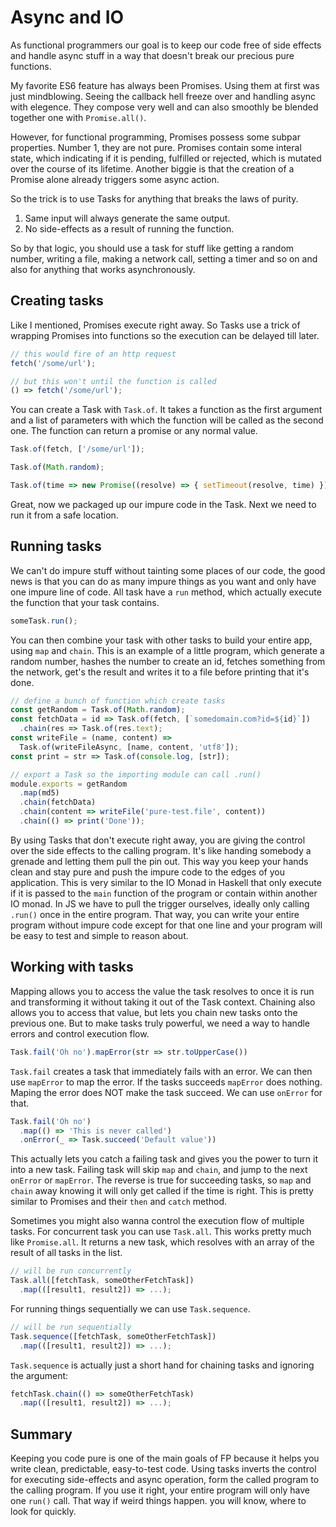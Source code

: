 # Async and IO

As functional programmers our goal is to keep our code free of side effects and
handle async stuff in a way that doesn't break our precious pure functions.

My favorite ES6 feature has always been Promises. Using them at first was just
mindblowing. Seeing the callback hell freeze over and handling async with elegence. They
compose very well and can also smoothly be blended together one with `Promise.all()`.

However, for functional programming, Promises possess some subpar properties.
Number 1, they are not pure. Promises contain some interal state, which indicating
if it is pending, fulfilled or rejected, which is mutated over the course of
its lifetime. Another biggie is that the creation of a Promise alone
already triggers some async action.

So the trick is to use Tasks for anything that breaks the laws of purity.

1. Same input will always generate the same output.
2. No side-effects as a result of running the function.

So by that logic, you should use a task for stuff like getting a random number,
writing a file, making a network call, setting a timer and so on and also for
anything that works asynchronously.

## Creating tasks

Like I mentioned, Promises execute right away. So Tasks use a trick of wrapping
Promises into functions so the execution can be delayed till later.

```js
// this would fire of an http request
fetch('/some/url');

// but this won't until the function is called
() => fetch('/some/url');
```

You can create a Task with `Task.of`. It takes a function as the first argument
and a list of parameters with which the function will be called as the second one.
The function can return a promise or any normal value.

```js
Task.of(fetch, ['/some/url']);

Task.of(Math.random);

Task.of(time => new Promise((resolve) => { setTimeout(resolve, time) }), [4000]);
```

Great, now we packaged up our impure code in the Task. Next we need to run it
from a safe location.

## Running tasks

We can't do impure stuff without tainting some places of our code, the good news
is that you can do as many impure things as you want and only have one impure
line of code. All task have a `run` method, which actually execute the function
that your task contains.

```js
someTask.run();
```

You can then combine your task with other tasks to build your entire app, using
`map` and `chain`. This is an example of a little program, which generate a random number,
hashes the number to create an id,
fetches something from the network, get's the result and writes it to a file
before printing that it's done.


```js
// define a bunch of function which create tasks
const getRandom = Task.of(Math.random);
const fetchData = id => Task.of(fetch, [`somedomain.com?id=${id}`])
  .chain(res => Task.of(res.text);
const writeFile = (name, content) =>
  Task.of(writeFileAsync, [name, content, 'utf8']);
const print = str => Task.of(console.log, [str]);

// export a Task so the importing module can call .run()
module.exports = getRandom
  .map(md5)
  .chain(fetchData)
  .chain(content => writeFile('pure-test.file', content))
  .chain(() => print('Done'));
```

By using Tasks that don't execute right away, you are giving the control over
the side effects to the calling program. It's like handing somebody a grenade
and letting them pull the pin out. This way you keep your hands clean and stay
pure and push the impure code to the edges of you application. This is very
similar to the IO Monad in Haskell that only execute if it is passed to the
`main` function of the program or contain within another IO monad.
In JS we have to pull the trigger ourselves,
ideally only calling `.run()` once in the entire program. That way, you can
write your entire program without impure code except for that one line and your
program will be easy to test and simple to reason about.

## Working with tasks

Mapping allows you to access the value the task resolves to once it is run
and transforming it without taking it out of the Task context. Chaining also
allows you to access that value, but lets you chain new tasks onto the previous
one. But to make tasks truly powerful, we need a way to handle errors and
control execution flow.

```js
Task.fail('Oh no').mapError(str => str.toUpperCase())
```
`Task.fail` creates a task that immediately fails with an error. We can then use
`mapError` to map the error. If the tasks succeeds `mapError` does nothing.
Maping the error does NOT make the task succeed. We can use `onError` for that.

```js
Task.fail('Oh no')
  .map(() => 'This is never called')
  .onError(_ => Task.succeed('Default value'))
```

This actually lets you catch a failing task and gives you the power to turn
it into a new task. Failing task will skip `map` and `chain`, and jump to the next
`onError` or `mapError`. The reverse is true for succeeding tasks, so `map` and
`chain` away knowing it will only get called if the time is right. This is
pretty similar to Promises and their `then` and `catch` method.

Sometimes you might also wanna control the execution flow of multiple tasks.
For concurrent task you can use `Task.all`. This works pretty much like
`Promise.all`. It returns a new task, which resolves with an array of
the result of all tasks in the list.

```js
// will be run concurrently
Task.all([fetchTask, someOtherFetchTask])
  .map(([result1, result2]) => ...);
```
For running things sequentially we can use `Task.sequence`.

```js
// will be run sequentially
Task.sequence([fetchTask, someOtherFetchTask])
  .map(([result1, result2]) => ...);
```

`Task.sequence` is actually just a short hand for chaining tasks and ignoring the argument:
```js
fetchTask.chain(() => someOtherFetchTask)
  .map(([result1, result2]) => ...);
```

## Summary

Keeping you code pure is one of the main goals of FP because it helps you
write clean, predictable, easy-to-test code. Using tasks inverts the control
for executing side-effects and async operation, form the called program to the
calling program. If you use it right, your entire program will only have one
`run()` call. That way if weird things happen. you will know,
where to look for quickly.
